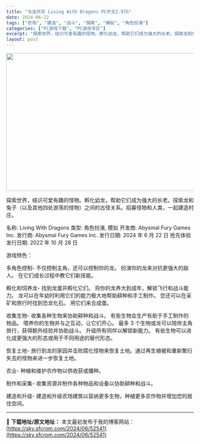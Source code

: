 ```yaml
---
title: "与龙共存 Living With Dragons PC中文2.97G"
date: 2024-06-22
tags: ["农场", "建造", "战斗", "探索", "模拟", "角色扮演"]
categories: ["PC游戏下载", "PC游戏专区"]
excerpt: "探索世界，结识可爱有趣的怪物。孵化幼龙，帮助它们成为强大的长老。探索龙和兔子（以及其他四处游荡的怪物）之间的古怪关系。招募怪物和人类，一起建造村庄。 名称: Living With Dragons 类型: 角色扮演, 模拟 开发商: Abysmal Fury Games Inc. 发行商: Abys&hellip;"
layout: post
---
```


<img class="aligncenter size-full wp-image-52542" src="https://sky.sfcrom.com/wp-content/uploads/2024/06/2024062210143928.webp" alt="" width="660" height="370" />

探索世界，结识可爱有趣的怪物。孵化幼龙，帮助它们成为强大的长老。探索龙和兔子（以及其他四处游荡的怪物）之间的古怪关系。招募怪物和人类，一起建造村庄。

名称: Living With Dragons
类型: 角色扮演, 模拟
开发商: Abysmal Fury Games Inc.
发行商: Abysmal Fury Games Inc.
发行日期: 2024 年 6 月 22 日
抢先体验发行日期: 2022 年 10 月 28 日

游戏特色：

多角色控制- 不仅控制主角，还可以控制你的龙。 扮演你的龙来对抗更强大的敌人。 在它们成长过程中教它们新技能。

孵化和饲养龙- 找到龙蛋并孵化它们。 将你的龙养大到成年，解锁飞行和战斗能力。 龙可以在年幼时利用它们的能力极大地帮助耕种和手工制作。 您还可以在采矿和旅行时找到恐龙化石。 用它们来合成蛋。

收集生物- 收集各种生物来协助耕种和战斗。 有些生物会生产有助于手工制作的物品。 喂养你的生物并与之互动，让它们开心。 最多 3 个生物或龙可以陪伴主角旅行，获得额外经验并协助战斗。 升级所有同伴以解锁新能力。 有些生物可以进化成更强大的形态或用于不同用途的替代形态。

恢复土地- 旅行到龙的家园并击败腐化怪物来恢复土地。通过再生植被和重新繁衍失去的怪物来进一步恢复土地。

农业- 种植和维护农作物以供收获或播种。

制作和采集- 收集资源并制作各种物品和设备以协助耕种和战斗。

建造和升级- 建造和升级农场建筑以容纳更多生物，种植更多农作物并增加您的居住空间。

---
📖 **下载地址/原文地址：** 本文最初发布于我的博客网站：[https://sky.sfcrom.com/2024/06/52541](https://sky.sfcrom.com/2024/06/52541)
